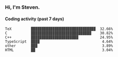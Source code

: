 ### Hi, I'm Steven.

#### Coding activity (past 7 days)
```
TeX         ▓▓▓▓▓▓▓▓▓▓▓▓▓▓▓▓▓▓▓▓▓▓▓▓▓▓▓▓▓▓  32.66%
C           ▓▓▓▓▓▓▓▓▓▓▓▓▓▓▓▓▓▓▓▓▓▓▓▓▓▓▓▓    30.82%
C++         ▓▓▓▓▓▓▓▓▓▓▓▓▓▓▓▓▓▓▓▓▓▓          24.95%
TypeScript  ▓▓▓▓                             4.64%
other       ▓▓▓                              3.89%
HTML        ▓▓                               3.04%
```
